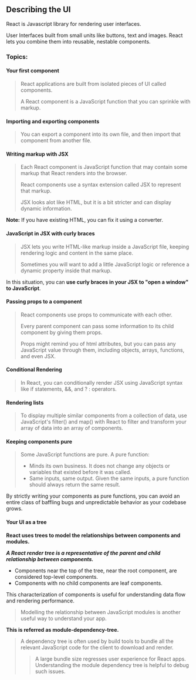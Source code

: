 ## Describing the UI

React is Javascript library for rendering user interfaces.

User Interfaces built from small units like buttons, text and images. React lets you combine them into reusable, nestable components.

### Topics:

#### Your first component

> React applications are built from isolated pieces of UI called components.
>
> A React component is a JavaScript function that you can sprinkle with markup.

#### Importing and exporting components

> You can export a component into its own file, and then import that component from another file.

#### Writing markup with JSX

> Each React component is JavaScript function that may contain some markup that React renders into the browser.
>
> React components use a syntax extension called JSX to represent that markup.
>
> JSX looks alot like HTML, but it is a bit stricter and can display dynamic information.

**Note:** If you have existing HTML, you can fix it using a converter.

#### JavaScript in JSX with curly braces

> JSX lets you write HTML-like markup inside a JavaScript file, keeping rendering logic and content in the same place.
>
> Sometimes you will want to add a little JavaScript logic or reference a dynamic property inside that markup.

In this situation, you can **use curly braces in your JSX to "open a window" to JavaScript**.

#### Passing props to a component

> React components use props to communicate with each other.
>
> Every parent component can pass some information to its child component by giving them props.
>
> Props might remind you of html attributes, but you can pass any JavaScript value through them, including objects, arrays, functions, and even JSX.

#### Conditional Rendering

> In React, you can conditionally render JSX using JavaScript syntax like if statements, &&, and ? : operators.

#### Rendering lists

> To display multiple similar components from a collection of data, use JavaScript's filter() and map() with React to filter and transform your array of data into an array of components.

#### Keeping components pure

> Some JavaScript functions are pure. A pure function:
>
> - Minds its own business. It does not change any objects or variables that existed before it was called.
> - Same inputs, same output. Given the same inputs, a pure function should always return the same result.

By strictly writing your components as pure functions, you can avoid an entire class of baffling bugs and unpredictable behavior as your codebase grows.

#### Your UI as a tree

**React uses trees to model the relationships between components and modules.**

**_A React render tree is a representative of the parent and child relationship between components._**

- Components near the top of the tree, near the root component, are considered top-level components.
- Components with no child components are leaf components.

This characterization of components is useful for understanding data flow and rendering performance.

> Modelling the relationship between JavaScript modules is another useful way to understand your app.

**This is referred as module-dependency-tree.**

> A dependency tree is often used by build tools to bundle all the relevant JavaScript code for the client to download and render.
>
> > A large bundle size regresses user experience for React apps. Understanding the module dependency tree is helpful to debug such issues.
